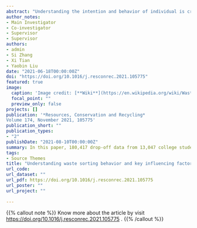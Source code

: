 ```yaml
---
abstract: "Understanding the intention and behavior of individual is crucial to the effective implementation of waste sorting. Previous scholars mainly studied it through questionnaire research. This approach has a limited sample size, and the real behavior is difficult to quantify. In this paper, 180,417 drop-off data from 13,047 college students in the backend of Internet of Things (IoT) bins are analyzed in conjunction with 320 questionnaires. Technology Acceptance Model (TAM), Theory of Planned Behavior (TPB) and Norm Activation Model (NAM) are used together to analyze college students' waste sorting behavior. The results are as follows: (1) College students sort 0.426 kg recyclable waste per (person·week) in the investigated community, and the drop-off frequency of pre-class and mealtime is 46% higher than usual. (2) Due to the pressure of subjective norms, 75% of respondents reported a 220% higher frequency of 3–8 occasions per week than the actual situation. (3) The current incentive level (1 kg recyclables can exchange for a reward equivalent to 9 cents) cannot significantly regulate the relationship between waste sorting intention and behavior. (4) IoT and questionnaire data show that perceived ease of use could directly promote waste sorting intention and behavior. The findings provide a scientific basis for effectively improving the waste sorting behavior of the public."
author_notes:
- Main Investigator
- Co-investigator
- Supervisor
- Supervisor
authors:
- admin
- Si Zhang
- Xi Tian
- Yaobin Liu
date: "2021-06-18T00:00:00Z"
doi: "https://doi.org/10.1016/j.resconrec.2021.105775"
featured: true
image:
  caption: 'Image credit: [**Wiki**](https://en.wikipedia.org/wiki/Waste_sorting#/media/File:NEA_recycling_bins,_Orchard_Road.JPG)'
  focal_point: ""
  preview_only: false
projects: []
publication: '*Resources, Conservation and Recycling*
Volume 174, November 2021, 105775'
publication_short: ""
publication_types:
- "2"
publishDate: "2021-08-10T00:00:00Z"
summary: In this paper, 180,417 drop-off data from 13,047 college students in the backend of Internet of Things (IoT) bins are analyzed in conjunction with 320 questionnaires. Technology Acceptance Model (TAM), Theory of Planned Behavior (TPB) and Norm Activation Model (NAM) are used together to analyze college students' waste sorting behavior.
tags:
- Source Themes
title: "Understanding waste sorting behavior and key influencing factors through internet of things: Evidence from college student community"
url_code: 
url_dataset: ""
url_pdf: https://doi.org/10.1016/j.resconrec.2021.105775
url_poster: ""
url_project: ""
 
---
```


{{% callout note %}}
Know more about the article by visit https://doi.org/10.1016/j.resconrec.2021.105775 .
{{% /callout %}}



